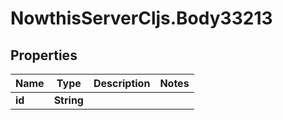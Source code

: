 # NowthisServerCljs.Body33213

## Properties
Name | Type | Description | Notes
------------ | ------------- | ------------- | -------------
**id** | **String** |  | 


